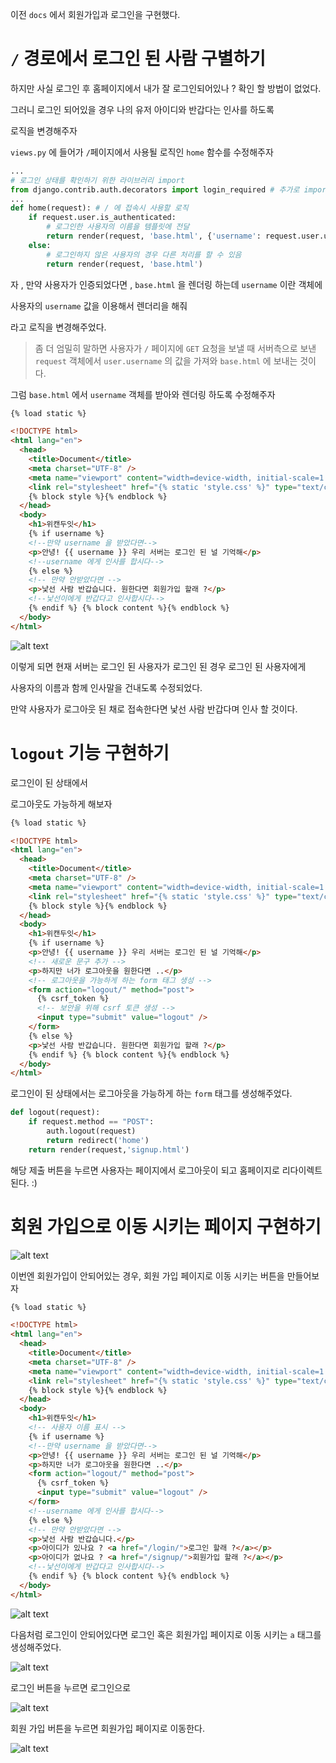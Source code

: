 이전 `docs` 에서 회원가입과 로그인을 구현했다.

# `/` 경로에서 로그인 된 사람 구별하기

하지만 사실 로그인 후 홈페이지에서 내가 잘 로그인되어있나 ? 확인 할 방법이 없었다.

그러니 로그인 되어있을 경우 나의 유저 아이디와 반갑다는 인사를 하도록

로직을 변경해주자

`views.py` 에 들어가 `/`페이지에서 사용될 로직인 `home` 함수를 수정해주자

```python
...
# 로그인 상태를 확인하기 위한 라이브러리 import
from django.contrib.auth.decorators import login_required # 추가로 import
...
def home(request): # / 에 접속시 사용할 로직
    if request.user.is_authenticated:
        # 로그인한 사용자의 이름을 템플릿에 전달
        return render(request, 'base.html', {'username': request.user.username})
    else:
        # 로그인하지 않은 사용자의 경우 다른 처리를 할 수 있음
        return render(request, 'base.html')
```

자 , 만약 사용자가 인증되었다면 , `base.html` 을 렌더링 하는데 `username` 이란 객체에

사용자의 `username` 값을 이용해서 렌더리을 해줘

라고 로직을 변경해주었다.

> 좀 더 엄밀히 말하면 사용자가 `/` 페이지에 `GET` 요청을 보낼 때 서버측으로 보낸 `request` 객체에서 `user.username` 의 값을 가져와 `base.html` 에 보내는 것이다.

그럼 `base.html` 에서 `username` 객체를 받아와 렌더링 하도록 수정해주자

```html
{% load static %}

<!DOCTYPE html>
<html lang="en">
  <head>
    <title>Document</title>
    <meta charset="UTF-8" />
    <meta name="viewport" content="width=device-width, initial-scale=1.0" />
    <link rel="stylesheet" href="{% static 'style.css' %}" type="text/css" />
    {% block style %}{% endblock %}
  </head>
  <body>
    <h1>위캔두잇</h1>
    {% if username %}
    <!--만약 username 을 받았다면-->
    <p>안녕! {{ username }} 우리 서버는 로그인 된 널 기억해</p>
    <!--username 에게 인사를 합시다-->
    {% else %}
    <!-- 만약 안받았다면 -->
    <p>낯선 사람 반갑습니다. 원한다면 회원가입 할래 ?</p>
    <!--낯선이에게 반갑다고 인사합시다-->
    {% endif %} {% block content %}{% endblock %}
  </body>
</html>
```

![alt text](image.png)

이렇게 되면 현재 서버는 로그인 된 사용자가 로그인 된 경우 로그인 된 사용자에게

사용자의 이름과 함께 인사말을 건내도록 수정되었다.

만약 사용자가 로그아웃 된 채로 접속한다면 낯선 사람 반갑다며 인사 할 것이다.

# `logout` 기능 구현하기

로그인이 된 상태에서

로그아웃도 가능하게 해보자

```html
{% load static %}

<!DOCTYPE html>
<html lang="en">
  <head>
    <title>Document</title>
    <meta charset="UTF-8" />
    <meta name="viewport" content="width=device-width, initial-scale=1.0" />
    <link rel="stylesheet" href="{% static 'style.css' %}" type="text/css" />
    {% block style %}{% endblock %}
  </head>
  <body>
    <h1>위캔두잇</h1>
    {% if username %}
    <p>안녕! {{ username }} 우리 서버는 로그인 된 널 기억해</p>
    <!-- 새로운 문구 추가 -->
    <p>하지만 너가 로그아웃을 원한다면 ..</p>
    <!-- 로그아웃을 가능하게 하는 form 태그 생성 -->
    <form action="logout/" method="post">
      {% csrf_token %}
      <!-- 보안을 위해 csrf 토큰 생성 -->
      <input type="submit" value="logout" />
    </form>
    {% else %}
    <p>낯선 사람 반갑습니다. 원한다면 회원가입 할래 ?</p>
    {% endif %} {% block content %}{% endblock %}
  </body>
</html>
```

로그인이 된 상태에서는 로그아웃을 가능하게 하는 `form` 태그를 생성해주었다.

```python
def logout(request):
    if request.method == "POST":
        auth.logout(request)
        return redirect('home')
    return render(request,'signup.html')
```

해당 제출 버튼을 누르면 사용자는 페이지에서 로그아웃이 되고 홈페이지로 리다이렉트 된다. :)

# 회원 가입으로 이동 시키는 페이지 구현하기

![alt text](image-1.png)

이번엔 회원가입이 안되어있는 경우, 회원 가입 페이지로 이동 시키는 버튼을 만들어보자

```html
{% load static %}

<!DOCTYPE html>
<html lang="en">
  <head>
    <title>Document</title>
    <meta charset="UTF-8" />
    <meta name="viewport" content="width=device-width, initial-scale=1.0" />
    <link rel="stylesheet" href="{% static 'style.css' %}" type="text/css" />
    {% block style %}{% endblock %}
  </head>
  <body>
    <h1>위캔두잇</h1>
    <!-- 사용자 이름 표시 -->
    {% if username %}
    <!--만약 username 을 받았다면-->
    <p>안녕! {{ username }} 우리 서버는 로그인 된 널 기억해</p>
    <p>하지만 너가 로그아웃을 원한다면 ..</p>
    <form action="logout/" method="post">
      {% csrf_token %}
      <input type="submit" value="logout" />
    </form>
    <!--username 에게 인사를 합시다-->
    {% else %}
    <!-- 만약 안받았다면 -->
    <p>낯선 사람 반갑습니다.</p>
    <p>아이디가 있나요 ? <a href="/login/">로그인 할래 ?</a></p>
    <p>아이디가 없나요 ? <a href="/signup/">회원가입 할래 ?</a></p>
    <!--낯선이에게 반갑다고 인사합시다-->
    {% endif %} {% block content %}{% endblock %}
  </body>
</html>
```

![alt text](image-2.png)

다음처럼 로그인이 안되어있다면 로그인 혹은 회원가입 페이지로 이동 시키는 `a` 태그를 생성해주었다.

![alt text](image-3.png)

로그인 버튼을 누르면 로그인으로

![alt text](image-4.png)

회원 가입 버튼을 누르면 회원가입 페이지로 이동한다.

![alt text](result.gif)
